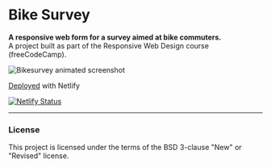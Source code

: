 # Bike Survey
**A responsive web form for a survey aimed at bike commuters.**<br>
A project built as part of the Responsive Web Design course (freeCodeCamp).

![Bikesurvey animated screenshot](https://github.com/MakeItBack/Bike-Survey/blob/master/bikesurvey.gif)

[Deployed](https://bike-survey.netlify.app/) with Netlify

[![Netlify Status](https://api.netlify.com/api/v1/badges/24490f9b-0a26-4fa6-8e3d-642c067d747d/deploy-status)](https://app.netlify.com/sites/bike-survey/deploys)

___

### License
This project is licensed under the terms of the BSD 3-clause "New" or "Revised" license.<br>
